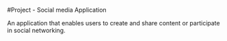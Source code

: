 #Project - Social media Application

An application that enables users to create and share content or
participate in social networking.
